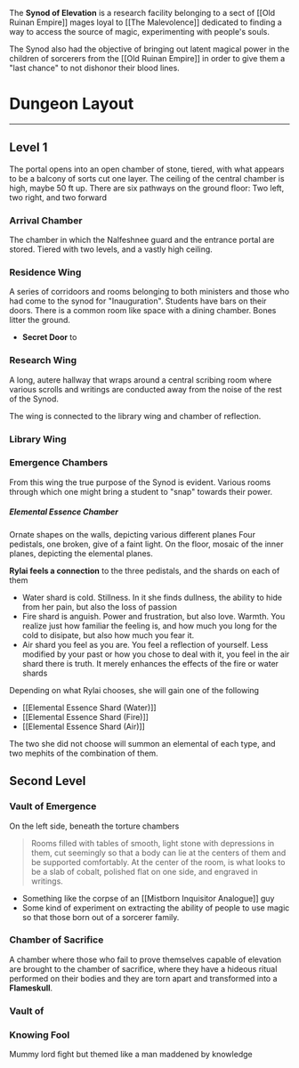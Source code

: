 The **Synod of Elevation** is a research facility belonging to a sect of [[Old Ruinan Empire]] mages loyal to [[The Malevolence]] dedicated to finding a way to access the source of magic, experimenting with people's souls. 

The Synod also had the objective of bringing out latent magical power in the children of sorcerers from the [[Old Ruinan Empire]] in order to give them a "last chance" to not dishonor their blood lines.

# Dungeon Layout
---
## Level 1
The portal opens into an open chamber of stone, tiered, with what appears to be a balcony of sorts cut one layer. The ceiling of the central chamber is high, maybe 50 ft up. There are six pathways on the ground floor: Two left, two right, and two forward
### Arrival Chamber
The chamber in which the Nalfeshnee guard and the entrance portal are stored. Tiered with two levels, and a vastly high ceiling.
### Residence Wing
A series of corridoors and rooms belonging to both ministers and those who had come to the synod for "Inauguration". Students have bars on their doors. There is a common room like space with a dining chamber. Bones litter the ground.
- **Secret Door** to 
### Research Wing
A long, autere hallway that wraps around a central scribing room where various scrolls and writings are conducted away from the noise of the rest of the Synod. 

The wing is connected to the library wing and chamber of reflection.
### Library Wing
### Emergence Chambers
From this wing the true purpose of the Synod is evident. Various rooms through which one might bring a student to "snap" towards their power.
##### Elemental Essence Chamber
Ornate shapes on the walls, depicting various different planes
Four pedistals, one broken, give of a faint light. On the floor, mosaic of the inner planes, depicting the elemental planes.

**Rylai feels a connection** to the three pedistals, and the shards on each of them
- Water shard is cold. Stillness. In it she finds dullness, the ability to hide from her pain, but also the loss of passion
- Fire shard is anguish. Power and frustration, but also love. Warmth. You realize just how familiar the feeling is, and how much you long for the cold to disipate, but also how much you fear it.
- Air shard you feel as you are. You feel a reflection of yourself. Less modified by your past or how you chose to deal with it, you feel in the air shard there is truth. It merely enhances the effects of the fire or water shards

Depending on what Rylai chooses, she will gain one of the following
- [[Elemental Essence Shard (Water)]]
- [[Elemental Essence Shard (Fire)]]
- [[Elemental Essence Shard (Air)]]

The two she did not choose will summon an elemental of each type, and two mephits of the combination of them.
## Second Level
### Vault of Emergence
On the left side, beneath the torture chambers
> Rooms filled with tables of smooth, light stone with depressions in them, cut seemingly so that a body can lie at the centers of them and be supported comfortably. At the center of the room, is what looks to be a slab of cobalt, polished flat on one side, and engraved in writings.

- Something like the corpse of an [[Mistborn Inquisitor Analogue]] guy
- Some kind of experiment on extracting the ability of people to use magic so that those born out of a sorcerer family.

### Chamber of Sacrifice
A chamber where those who fail to prove themselves capable of elevation are brought to the chamber of sacrifice, where they have a hideous ritual performed on their bodies and they are torn apart and transformed into a **Flameskull**.

### Vault of 
### Knowing Fool
Mummy lord fight but themed like a man maddened by knowledge

